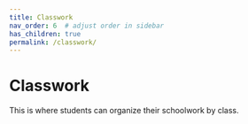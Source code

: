 ```yaml
---
title: Classwork
nav_order: 6  # adjust order in sidebar
has_children: true
permalink: /classwork/
---
```


# Classwork

This is where students can organize their schoolwork by class.